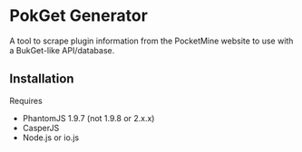 # PokGet Generator
A tool to scrape plugin information from the PocketMine website to use with a BukGet-like API/database.

## Installation
Requires
- PhantomJS 1.9.7 (not 1.9.8 or 2.x.x)
- CasperJS
- Node.js or io.js
